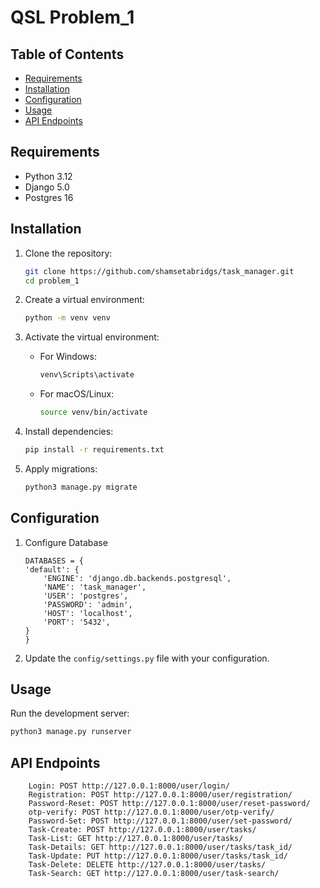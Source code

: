 # QSL Problem_1

## Table of Contents

- [Requirements](#requirements)
- [Installation](#installation)
- [Configuration](#configuration)
- [Usage](#usage)
- [API Endpoints](#api-endpoints)

## Requirements

- Python 3.12
- Django 5.0
- Postgres 16

## Installation

1. Clone the repository:

    ```bash
    git clone https://github.com/shamsetabridgs/task_manager.git
    cd problem_1
    ```

2. Create a virtual environment:

    ```bash
    python -m venv venv
    ```

3. Activate the virtual environment:

    - For Windows:

        ```bash
        venv\Scripts\activate
        ```

    - For macOS/Linux:

        ```bash
        source venv/bin/activate
        ```

4. Install dependencies:

    ```bash
    pip install -r requirements.txt
    ```

5. Apply migrations:

    ```bash
    python3 manage.py migrate
    ```

## Configuration

1. Configure Database

    ```env
    DATABASES = {
    'default': {
        'ENGINE': 'django.db.backends.postgresql',
        'NAME': 'task_manager',
        'USER': 'postgres',
        'PASSWORD': 'admin',
        'HOST': 'localhost',
        'PORT': '5432',
    }
   }
    ```

2. Update the `config/settings.py` file with your configuration.

## Usage

Run the development server:

```bash
python3 manage.py runserver
```

## API Endpoints

``` 
    Login: POST http://127.0.0.1:8000/user/login/
    Registration: POST http://127.0.0.1:8000/user/registration/
    Password-Reset: POST http://127.0.0.1:8000/user/reset-password/
    otp-verify: POST http://127.0.0.1:8000/user/otp-verify/
    Password-Set: POST http://127.0.0.1:8000/user/set-password/
    Task-Create: POST http://127.0.0.1:8000/user/tasks/
    Task-List: GET http://127.0.0.1:8000/user/tasks/
    Task-Details: GET http://127.0.0.1:8000/user/tasks/task_id/
    Task-Update: PUT http://127.0.0.1:8000/user/tasks/task_id/
    Task-Delete: DELETE http://127.0.0.1:8000/user/tasks/
    Task-Search: GET http://127.0.0.1:8000/user/task-search/
```